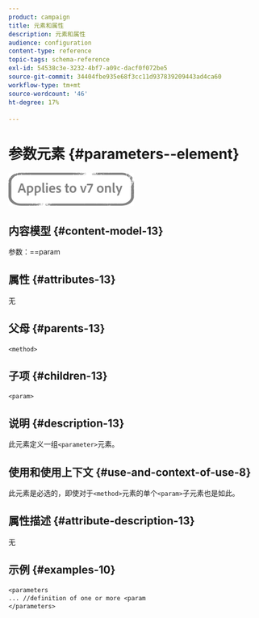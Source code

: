```yaml
---
product: campaign
title: 元素和属性
description: 元素和属性
audience: configuration
content-type: reference
topic-tags: schema-reference
exl-id: 54538c3e-3232-4bf7-a09c-dacf0f072be5
source-git-commit: 34404fbe935e68f3cc11d937839209443ad4ca60
workflow-type: tm+mt
source-wordcount: '46'
ht-degree: 17%

---
```


# 参数元素 {#parameters--element}

![](../../../assets/v7-only.svg)

## 内容模型 {#content-model-13}

参数：==param

## 属性 {#attributes-13}

无

## 父母 {#parents-13}

`<method>`

## 子项 {#children-13}

`<param>`

## 说明 {#description-13}

此元素定义一组`<parameter>`元素。

## 使用和使用上下文 {#use-and-context-of-use-8}

此元素是必选的，即使对于`<method>`元素的单个`<param>`子元素也是如此。

## 属性描述 {#attribute-description-13}

无

## 示例 {#examples-10}

```
<parameters
... //definition of one or more <param
</parameters>
```
